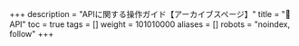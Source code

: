 +++
description = "APIに関する操作ガイド【アーカイブスページ】"
title = "📡API"
toc = true
tags = []
weight = 101010000
aliases = []
robots = "noindex, follow"
+++
